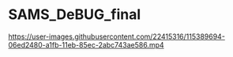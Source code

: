 # SAMS_DeBUG_final
https://user-images.githubusercontent.com/22415316/115389694-06ed2480-a1fb-11eb-85ec-2abc743ae586.mp4
